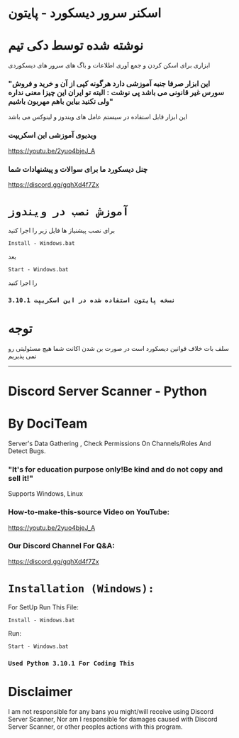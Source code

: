 # اسکنر سرور دیسکورد - پایتون

# نوشته شده توسط دکی تیم

ابزاری برای اسکن کردن و جمع آوری اطلاعات و باگ های سرور های دیسکوردی

### "این ابزار صرفا جنبه آموزشی دارد هرگونه کپی از آن و خرید و فروش سورس غیر قانونی می باشد پی نوشت : البته تو ایران این چیزا معنی نداره ولی نکنید بیاین باهم مهربون باشیم"


این ابزار قابل استفاده در سیستم عامل های ویندوز و لینوکس می باشد

### ویدیوی آموزشی این اسکریپت

https://youtu.be/2yuo4bjeJ_A

### چنل دیسکورد ما برای سوالات و پیشنهادات شما

https://discord.gg/gqhXd4f7Zx



# `آموزش نصب در ویندوز`

برای نصب پیشنیاز ها فایل زیر را اجرا کنید

`Install - Windows.bat`

بعد

`Start - Windows.bat`

را اجرا کنید


### `نسخه پایتون استفاده شده در این اسکریپت 3.10.1`


# **توجه**

سلف بات خلاف قوانین دیسکورد است در صورت بن شدن اکانت شما هیچ مسئولیتی رو نمی پذیریم

---------------------------------------------------------------------------------------

# Discord Server Scanner - Python

# By DociTeam

Server's Data Gathering , Check Permissions On Channels/Roles And Detect Bugs.

### "It's for education purpose only!Be kind and do not copy and sell it!"


Supports Windows, Linux

### How-to-make-this-source Video on YouTube:

https://youtu.be/2yuo4bjeJ_A

### Our Discord Channel For Q&A:

https://discord.gg/gqhXd4f7Zx



# `Installation (Windows):`

For SetUp Run This File:

`Install - Windows.bat`

Run:

`Start - Windows.bat`


### `Used Python 3.10.1 For Coding This`


# **Disclaimer**

I am not responsible for any bans you might/will receive using Discord Server Scanner, Nor am I responsible for damages caused with Discord Server Scanner, or other peoples actions with this program.


